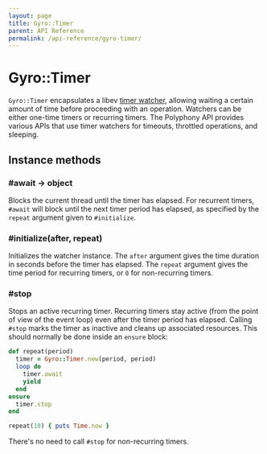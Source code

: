 ```yaml
---
layout: page
title: Gyro::Timer
parent: API Reference
permalink: /api-reference/gyro-timer/
---
```

# Gyro::Timer

`Gyro::Timer` encapsulates a libev [timer
watcher](http://pod.tst.eu/http://cvs.schmorp.de/libev/ev.pod#code_ev_timer_code_relative_and_opti),
allowing waiting a certain amount of time before proceeding with an operation.
Watchers can be either one-time timers or recurring timers. The Polyphony API
provides various APIs that use timer watchers for timeouts, throttled
operations, and sleeping.

## Instance methods

### #await → object

Blocks the current thread until the timer has elapsed. For recurrent timers,
`#await` will block until the next timer period has elapsed, as specified by the
`repeat` argument given to `#initialize`.

### #initialize(after, repeat)

Initializes the watcher instance. The `after` argument gives the time duration
in seconds before the timer has elapsed. The `repeat` argument gives the time
period for recurring timers, or `0` for non-recurring timers.

### #stop

Stops an active recurring timer. Recurring timers stay active (from the point of
view of the event loop) even after the timer period has elapsed. Calling `#stop`
marks the timer as inactive and cleans up associated resources. This should
normally be done inside an `ensure` block:

```ruby
def repeat(period)
  timer = Gyro::Timer.new(period, period)
  loop do
    timer.await
    yield
  end
ensure
  timer.stop
end

repeat(10) { puts Time.now }
```

There's no need to call `#stop` for non-recurring timers.
